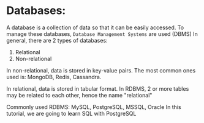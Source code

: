 # Databases: 
A database is a collection of data so that it can be easily accessed. 
To manage these databases, `Database Management Systems` are used (DBMS)
In general, there are 2 types of databases:
1. Relational
2. Non-relational

In non-relational, data is stored in key-value pairs. The most common ones used is: MongoDB, Redis, Cassandra. 

In relational, data is stored in tabular format. In RDBMS, 2 or more tables may be related to each other, hence the name "relational" 

Commonly used RDBMS: MySQL, PostgreSQL, MSSQL, Oracle
In this tutorial, we are going to learn SQL with PostgreSQL
